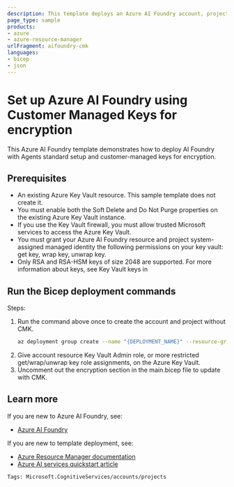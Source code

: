 ```yaml
---
description: This template deploys an Azure AI Foundry account, project, and model deployment while using your key for encryption (Customer Managed Key).
page_type: sample
products:
- azure
- azure-resource-manager
urlFragment: aifoundry-cmk
languages:
- bicep
- json
---
```

# Set up Azure AI Foundry using Customer Managed Keys for encryption

This Azure AI Foundry template demonstrates how to deploy AI Foundry with Agents standard setup and customer-managed keys for encryption.

## Prerequisites

* An existing Azure Key Vault resource. This sample template does not create it.
* You must enable both the Soft Delete and Do Not Purge properties on the existing Azure Key Vault instance.
* If you use the Key Vault firewall, you must allow trusted Microsoft services to access the Azure Key Vault.
* You must grant your Azure AI Foundry resource and project system-assigned managed identity the following permissions on your key vault: get key, wrap key, unwrap key.
* Only RSA and RSA-HSM keys of size 2048 are supported. For more information about keys, see Key Vault keys in 

## Run the Bicep deployment commands

Steps:
1. Run the command above once to create the account and project without CMK.
   ```bash
   az deployment group create --name "{DEPLOYMENT_NAME}" --resource-group "{RESOURCE_GROUP_NAME}" --template-file ./main.bicep --parameters azureKeyVaultName="{KEY_VAULT_NAME}" azureKeyName="{KEY_NAME}" azureKeyVersion="{KEY_VERSION}"
   ```
1. Give account resource Key Vault Admin role, or more restricted get/wrap/unwrap key role assignments, on the Azure Key Vault. 
1. Uncomment out the encryption section in the main.bicep file to update with CMK.

## Learn more
If you are new to Azure AI Foundry, see:

- [Azure AI Foundry](https://learn.microsoft.com/azure/ai-foundry/)

If you are new to template deployment, see:

- [Azure Resource Manager documentation](https://learn.microsoft.com/azure/azure-resource-manager/)
- [Azure AI services quickstart article](https://learn.microsoft.com/azure/cognitive-services/resource-manager-template)

`Tags: Microsoft.CognitiveServices/accounts/projects`

